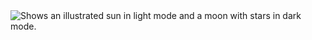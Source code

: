 
<picture>
  <source media="(prefers-color-scheme: dark)" srcset="https://media.discordapp.net/attachments/887097063194644496/1105308535539122197/image.png?width=738&height=592">
  <source media="(prefers-color-scheme: light)" srcset="https://media.discordapp.net/attachments/887097063194644496/1105308535539122197/image.png?width=738&height=592">
  <img alt="Shows an illustrated sun in light mode and a moon with stars in dark mode." src="https://user-images.githubusercontent.com/25423296/163456779-a8556205-d0a5-45e2-ac17-42d089e3c3f8.png">
</picture>


